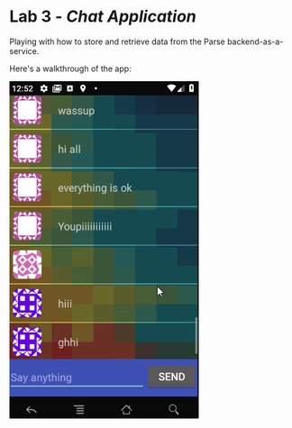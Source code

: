 # Lab 3 - *Chat Application*

Playing with how to store and retrieve data from the Parse backend-as-a-service.

Here's a walkthrough of the app:

<img src='https://github.com/SJDuro45/ParseChat/blob/master/chatty.gif' title='Video Walkthrough' width='' alt='Video Walkthrough' />
